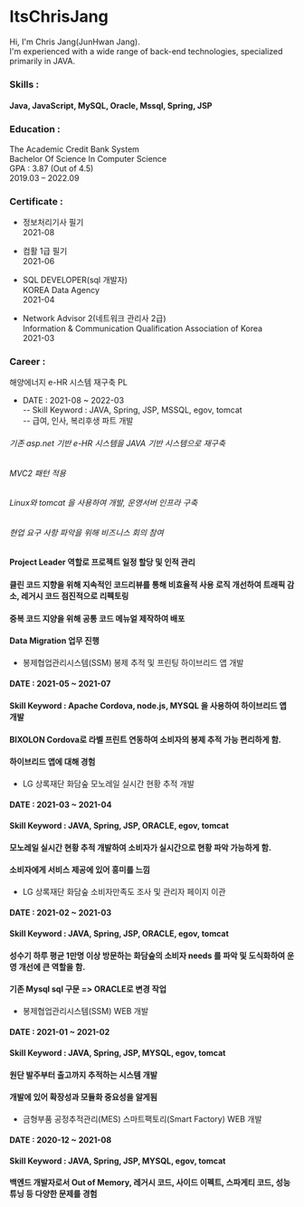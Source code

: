 # ItsChrisJang
Hi, I'm Chris Jang(JunHwan Jang).<br/>
I'm experienced with a wide range of back-end technologies, specialized primarily in JAVA.

### Skills :
#### Java, JavaScript, MySQL, Oracle, Mssql, Spring, JSP

### Education :
The Academic Credit Bank System<br/>
Bachelor Of Science In Computer Science<br/>
GPA : 3.87 (Out of 4.5)<br/>
2019.03 – 2022.09

### Certificate :
- 정보처리기사 필기<br/>
2021-08

- 컴활 1급 필기<br/>
2021-06

- SQL DEVELOPER(sql 개발자)<br/>
KOREA Data Agency<br/>
2021-04 

- Network Advisor 2(네트워크 관리사 2급)<br/>
Information & Communication Qualification Association of Korea<br/>
2021-03 

### Career :
 해양에너지 e-HR 시스템 재구축 PL<br/>
- DATE : 2021-08 ~ 2022-03<br/>
-- Skill Keyword : JAVA, Spring, JSP, MSSQL, egov, tomcat<br/>
-- 급여, 인사, 복리후생 파트 개발<br/>
###### 기존 asp.net 기반 e-HR 시스템을 JAVA 기반 시스템으로 재구축<br/>
###### MVC2 패턴 적용<br/>
###### Linux와 tomcat 을 사용하여 개발, 운영서버 인프라 구축<br/>
###### 현업 요구 사항 파악을 위해 비즈니스 회의 참여<br/>
#### Project Leader 역할로 프로젝트 일정 할당 및 인적 관리<br/>
#### 클린 코드 지향을 위해 지속적인 코드리뷰를 통해 비효율적 사용 로직 개선하여 트래픽 감소, 레거시 코드 점진적으로 리펙토링<br/>
#### 중복 코드 지양을 위해 공통 코드 메뉴얼 제작하여 배포<br/>
#### Data Migration 업무 진행<br/>

- 봉제협업관리시스템(SSM) 봉제 추적 및 프린팅 하이브리드 앱 개발<br/>
#### DATE : 2021-05 ~ 2021-07<br/>
#### Skill Keyword : Apache Cordova, node.js, MYSQL 을 사용하여 하이브리드 앱 개발<br/>
#### BIXOLON Cordova로 라벨 프린트 연동하여 소비자의 봉제 추적 가능 편리하게 함.<br/>
#### 하이브리드 앱에 대해 경험<br/>

- LG 상록재단 화담숲 모노레일 실시간 현황 추적 개발<br/>
#### DATE : 2021-03 ~ 2021-04<br/>
#### Skill Keyword : JAVA, Spring, JSP, ORACLE, egov, tomcat<br/>
#### 모노레일 실시간 현황 추적 개발하여 소비자가 실시간으로 현황 파악 가능하게 함.<br/>
#### 소비자에게 서비스 제공에 있어 흥미를 느낌<br/>

- LG 상록재단 화담숲 소비자만족도 조사 및 관리자 페이지 이관<br/>
#### DATE : 2021-02 ~ 2021-03 <br/>
#### Skill Keyword : JAVA, Spring, JSP, ORACLE, egov, tomcat<br/>
#### 성수기 하루 평균 1만명 이상 방문하는 화담숲의 소비자 needs 를 파악 및 도식화하여 운영 개선에 큰 역할을 함.<br/>
#### 기존 Mysql sql 구문 => ORACLE로 변경 작업<br/>

- 봉제협업관리시스템(SSM) WEB 개발 <br/>
#### DATE : 2021-01 ~ 2021-02<br/>
#### Skill Keyword : JAVA, Spring, JSP, MYSQL, egov, tomcat<br/>
#### 원단 발주부터 출고까지 추적하는 시스템 개발<br/>
#### 개발에 있어 확장성과 모듈화 중요성을 알게됨<br/>

- 금형부품 공정추적관리(MES) 스마트팩토리(Smart Factory) WEB 개발 <br/>
#### DATE : 2020-12 ~ 2021-08<br/>
#### Skill Keyword : JAVA, Spring, JSP, MYSQL, egov, tomcat<br/>
#### 백엔드 개발자로서 Out of Memory, 레거시 코드, 사이드 이펙트, 스파게티 코드, 성능 튜닝 등 다양한 문제를 경험<br/>






